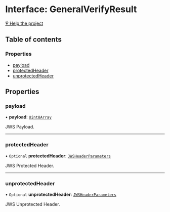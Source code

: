 # Interface: GeneralVerifyResult

[💗 Help the project](https://github.com/sponsors/panva)

## Table of contents

### Properties

- [payload](types.GeneralVerifyResult.md#payload)
- [protectedHeader](types.GeneralVerifyResult.md#protectedheader)
- [unprotectedHeader](types.GeneralVerifyResult.md#unprotectedheader)

## Properties

### payload

• **payload**: [`Uint8Array`]( https://developer.mozilla.org/en-US/docs/Web/JavaScript/Reference/Global_Objects/Uint8Array )

JWS Payload.

___

### protectedHeader

• `Optional` **protectedHeader**: [`JWSHeaderParameters`](types.JWSHeaderParameters.md)

JWS Protected Header.

___

### unprotectedHeader

• `Optional` **unprotectedHeader**: [`JWSHeaderParameters`](types.JWSHeaderParameters.md)

JWS Unprotected Header.
